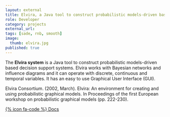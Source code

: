 ```yaml
---
layout: external
title: Elvira, a Java tool to construct probabilistic models-driven based decision support systems.
role: Developer
category: projects
external_url: 
tags: [sade, rnb, smooth]
image:
  thumb: elvira.jpg
published: true
---
```


The **Elvira system** is a Java tool to construct probabilistic models-driven based decision support systems. Elvira works with Bayesian networks and influence diagrams and it can operate with discrete, continuous and temporal variables. It has an easy to use Graphical User Interface (GUI).

Elvira Consortium. (2002, March). Elvira: An environment for creating and using probabilistic graphical models. In Proceedings of the first European workshop on probabilistic graphical models (pp. 222-230).

[{% icon fa-code %} Docs](http://leo.ugr.es/elvira)
